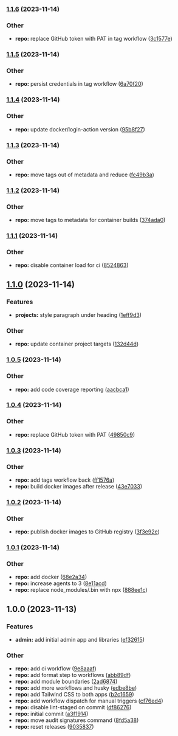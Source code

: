 ### [1.1.6](https://github.com/jasonruesch/jasonruesch/compare/v1.1.5...v1.1.6) (2023-11-14)


### Other

* **repo:** replace GitHub token with PAT in tag workflow ([3c1577e](https://github.com/jasonruesch/jasonruesch/commit/3c1577e48fc2d1742b6660fa5662ed6bce685abc))

### [1.1.5](https://github.com/jasonruesch/jasonruesch/compare/v1.1.4...v1.1.5) (2023-11-14)


### Other

* **repo:** persist credentials in tag workflow ([6a70f20](https://github.com/jasonruesch/jasonruesch/commit/6a70f20088ad106f624496b3d2cce1eacb1821fa))

### [1.1.4](https://github.com/jasonruesch/jasonruesch/compare/v1.1.3...v1.1.4) (2023-11-14)


### Other

* **repo:** update docker/login-action version ([95b8f27](https://github.com/jasonruesch/jasonruesch/commit/95b8f279d324069ea17640c2f8ec1e070a42588a))

### [1.1.3](https://github.com/jasonruesch/jasonruesch/compare/v1.1.2...v1.1.3) (2023-11-14)


### Other

* **repo:** move tags out of metadata and reduce ([fc49b3a](https://github.com/jasonruesch/jasonruesch/commit/fc49b3a32a4ce5ce086a9fde4f84e1e9dae6cd1f))

### [1.1.2](https://github.com/jasonruesch/jasonruesch/compare/v1.1.1...v1.1.2) (2023-11-14)


### Other

* **repo:** move tags to metadata for container builds ([374ada0](https://github.com/jasonruesch/jasonruesch/commit/374ada00a7bb7de3e7bea2bd22e62ad1967534cb))

### [1.1.1](https://github.com/jasonruesch/jasonruesch/compare/v1.1.0...v1.1.1) (2023-11-14)


### Other

* **repo:** disable container load for ci ([8524863](https://github.com/jasonruesch/jasonruesch/commit/8524863fbee81d2828fd94bcc404050c022d3237))

## [1.1.0](https://github.com/jasonruesch/jasonruesch/compare/v1.0.5...v1.1.0) (2023-11-14)


### Features

* **projects:** style paragraph under heading ([1eff9d3](https://github.com/jasonruesch/jasonruesch/commit/1eff9d341005dbf614db4db11edb612f358779fc))


### Other

* **repo:** update container project targets ([132d44d](https://github.com/jasonruesch/jasonruesch/commit/132d44d98594e981c9443186cedf2b6df89b7672))

### [1.0.5](https://github.com/jasonruesch/jasonruesch/compare/v1.0.4...v1.0.5) (2023-11-14)


### Other

* **repo:** add code coverage reporting ([aacbca1](https://github.com/jasonruesch/jasonruesch/commit/aacbca1d2429ab30ff4cd1f12f982f445f782e15))

### [1.0.4](https://github.com/jasonruesch/jasonruesch/compare/v1.0.3...v1.0.4) (2023-11-14)


### Other

* **repo:** replace GitHub token with PAT ([49850c9](https://github.com/jasonruesch/jasonruesch/commit/49850c96c66ca99b07d919a1073a9a261f914022))

### [1.0.3](https://github.com/jasonruesch/jasonruesch/compare/v1.0.2...v1.0.3) (2023-11-14)


### Other

* **repo:** add tags workflow back ([ff1576a](https://github.com/jasonruesch/jasonruesch/commit/ff1576ae382a6e937a785fbccfbca688ec9ed40a))
* **repo:** build docker images after release ([43e7033](https://github.com/jasonruesch/jasonruesch/commit/43e70331cd363268191a9bdf9e1e62c67811d4a0))

### [1.0.2](https://github.com/jasonruesch/jasonruesch/compare/v1.0.1...v1.0.2) (2023-11-14)


### Other

* **repo:** publish docker images to GitHub registry ([3f3e92e](https://github.com/jasonruesch/jasonruesch/commit/3f3e92ec161975000f90f07086967c9d9f96d816))

### [1.0.1](https://github.com/jasonruesch/jasonruesch/compare/v1.0.0...v1.0.1) (2023-11-14)


### Other

* **repo:** add docker ([68e2a34](https://github.com/jasonruesch/jasonruesch/commit/68e2a34b6d5496c3264d336970afc28c33b78953))
* **repo:** increase agents to 3 ([8e11acd](https://github.com/jasonruesch/jasonruesch/commit/8e11acdc9a6eea238154ecb5109e7a2576429868))
* **repo:** replace node_modules/.bin with npx ([888ee1c](https://github.com/jasonruesch/jasonruesch/commit/888ee1c7e6ffa9985b9d04304a489bcf7a9c7f0b))

## 1.0.0 (2023-11-13)


### Features

* **admin:** add initial admin app and libraries ([ef32615](https://github.com/jasonruesch/jasonruesch/commit/ef32615fe7fc1f3931a73ec81a619cc41eba4b76))


### Other

* **repo:** add ci workflow ([9e8aaaf](https://github.com/jasonruesch/jasonruesch/commit/9e8aaafca465a293a45a38713e165a9981b2cc03))
* **repo:** add format step to workflows ([abb89df](https://github.com/jasonruesch/jasonruesch/commit/abb89df7d4cab7c3587be02eb8b1a0c29e422d4d))
* **repo:** add module boundaries ([2ad6874](https://github.com/jasonruesch/jasonruesch/commit/2ad68748d1f9a1d867ffc0792c720033d93aaa70))
* **repo:** add more workflows and husky ([edbe8be](https://github.com/jasonruesch/jasonruesch/commit/edbe8be4e7d5f83381603a2434d8641774e32601))
* **repo:** add Tailwind CSS to both apps ([b2c1659](https://github.com/jasonruesch/jasonruesch/commit/b2c16590031d9b11990ace8917be880b783d3982))
* **repo:** add workflow dispatch for manual triggers ([cf76ed4](https://github.com/jasonruesch/jasonruesch/commit/cf76ed4902997c775c176116d85d878e575781e4))
* **repo:** disable lint-staged on commit ([df86276](https://github.com/jasonruesch/jasonruesch/commit/df8627655c997fe6d10787ee224f7a58644f8804))
* **repo:** initial commit ([a3f1914](https://github.com/jasonruesch/jasonruesch/commit/a3f1914b83e328895ce3e8e51024a3419ffe14bf))
* **repo:** move audit signatures command ([8fd5a38](https://github.com/jasonruesch/jasonruesch/commit/8fd5a38810e5c1d16c38a6aab117262e0115bdda))
* **repo:** reset releases ([9035837](https://github.com/jasonruesch/jasonruesch/commit/9035837673f153522e596d3d1a08809d04ebf88e))
